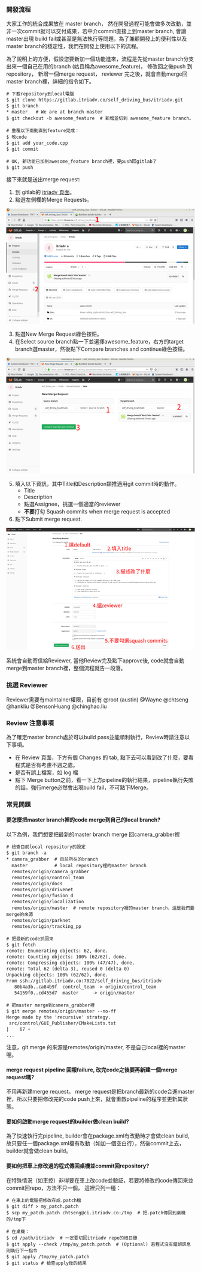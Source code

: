 ### 開發流程

大家工作的統合成果放在 master branch，
然在開發過程可能會做多次改動，並非一次commit就可以交付成果，若中介commit直接上到master
branch, 會讓master出現 build
fail或甚至是無法執行等問題，為了兼顧開發上的便利性以及master
branch的穩定性，我們在開發上使用以下的流程。

為了說明上的方便，假設您要新加一個功能進來，流程是先從master
branch分支出來一個自己在用的branch (姑且稱為awesome_feature)，
修改回之後push 到repository，
新增一個merge request，
reviewer 完之後，就會自動merge回master branch裡，詳細的指令如下。

```
# 下載repository到local電腦
$ git clone https://gitlab.itriadv.co/self_driving_bus/itriadv.git
$ git branch
* master   # We are at branch master
$ git checkout -b awesome_feature  # 新增並切到 awesome_feature branch。

# 重覆以下兩動直到feature完成：
$ 改code
$ git add your_code.cpp
$ git commit

# OK, 新功能已加到awesome_feature branch裡，要push回gitlab了
$ git push
```

接下來就是送出merge request:
1. 到 gitlab的 [itriadv 頁面](https://gitlab.itriadv.co/self_driving_bus/itriadv)。
2. 點選左側欄的Merge Requests。

![init_nav.png](images/init_nav.png)

3. 點選New Merge Request綠色按鈕。
4. 在Select source branch點一下並選擇awesome_feature，右方的target branch選master，然後點下Compare branches and continue綠色按鈕。

![new_mr.png](images/new_mr.png)

5. 填入以下資訊，其中Title和Description類推適用git commit時的動作。
    * Title
    * Description
    * 點選Assignee，挑選一個適當的reviewer
    * **不要**打勾 Squash commits when merge request is accepted
6. 點下Submit merge request.

![new_mr.png](images/submit_mr.png)


系統會自動寄信給Reviewer, 當他Review完及點下approve後, code就會自動merge到master branch裡，整個流程就告一段落。

### 挑選 Reviewer

Reviewer需要有maintainer權限，目前有
@root (austin)
@Wayne
@chtseng
@hankliu
@BensonHuang
@chinghao.liu

### Review 注意事項

為了確定master branch處於可以build pass並能順利執行，Review時請注意以下事項。

- 在 Review 頁面，下方有個 Changes 的 tab, 點下去可以看到改了什麼，要看程式是否有考慮不週之處。
- 是否有誤上檔案，如 log 檔
- 點下 Merge button之前，看一下上方pipeline的執行結果，pipeline執行失敗的話，強行merge必然會出現build fail，不可點下Merge。

### 常見問題

#### 要怎麼把master branch裡的code merge到自己的local branch?

以下為例，我們想要把最新的master branch merge 回camera_grabber裡

```
# 檢查目前local repository的設定
$ git branch -a
* camera_grabber  # 目前所在的branch
  master          # local repository裡的master branch
  remotes/origin/camera_grabber
  remotes/origin/control_team
  remotes/origin/docs
  remotes/origin/drivenet
  remotes/origin/fusion_d
  remotes/origin/localization
  remotes/origin/master  # remote repository裡的master branch，這是我們要merge的來源
  remotes/origin/parknet
  remotes/origin/tracking_pp

# 把最新的code抓回來
$ git fetch
remote: Enumerating objects: 62, done.
remote: Counting objects: 100% (62/62), done.
remote: Compressing objects: 100% (47/47), done.
remote: Total 62 (delta 3), reused 0 (delta 0)
Unpacking objects: 100% (62/62), done.
From ssh://gitlab.itriadv.co:7022/self_driving_bus/itriadv
   80b4a3b..ca84b9f  control_team -> origin/control_team
   54159f0..cd455d7  master     -> origin/master

# 把master merge到camera_grabber裡
$ git merge remotes/origin/master --no-ff
Merge made by the 'recursive' strategy.
 src/control/GUI_Publisher/CMakeLists.txt                                         |    67 +
...
```

注意，git merge 的來源是remotes/origin/master, 不是自己local裡的master喔。


#### merge request pipeline 回報failure, 改完code之後要再新建一個merge request嗎?

不用再新建merge request。 merge request是把branch最新的code合進master裡，所以只要把修改完的code push上來，就會重啟pipeline的程序並更新其狀態。

#### 要如何啟動merge request的builder做clean build?

為了快速執行完pipeline, builder會在package.xml有改動時才會做clean build,
故只要任一個package.xml檔有改動（如加一個空白行），然後commit上去，builder就會做clean build。

#### 要如何把車上修改過的程式傳回桌機並commit回repository?

在特殊情況（如車控）非得要在車上改code並驗証，若要將修改的code傳回來並commit回repo，方法不只一個，
這裡只列一種：
```
# 在車上的電腦把修改存成.patch檔
$ git diff > my_patch.patch
$ scp my_patch.patch chtseng@ci.itriadv.co:/tmp  # 把.patch傳回到桌機的/tmp下

# 在桌機：
$ cd /path/itriadv  # 一定要切回itriadv repo的根目錄
$ git apply --check /tmp/my_patch.patch  # (Optional) 若程式沒有錯誤訊息則執行下一指令
$ git apply /tmp/my_patch.patch
$ git status # 檢查apply後的結果
```
